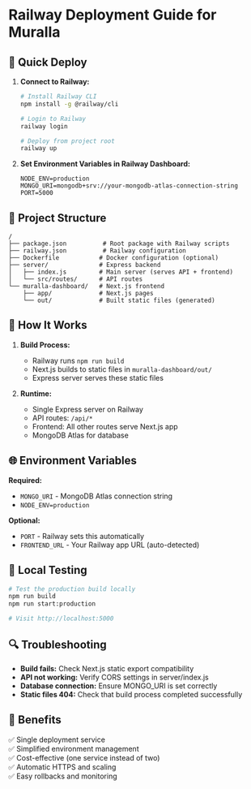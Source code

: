 # Railway Deployment Guide for Muralla

## 🚀 Quick Deploy

1. **Connect to Railway:**
   ```bash
   # Install Railway CLI
   npm install -g @railway/cli
   
   # Login to Railway
   railway login
   
   # Deploy from project root
   railway up
   ```

2. **Set Environment Variables in Railway Dashboard:**
   ```
   NODE_ENV=production
   MONGO_URI=mongodb+srv://your-mongodb-atlas-connection-string
   PORT=5000
   ```

## 📁 Project Structure

```
/
├── package.json          # Root package with Railway scripts
├── railway.json          # Railway configuration
├── Dockerfile           # Docker configuration (optional)
├── server/              # Express backend
│   ├── index.js         # Main server (serves API + frontend)
│   └── src/routes/      # API routes
└── muralla-dashboard/   # Next.js frontend
    ├── app/             # Next.js pages
    └── out/             # Built static files (generated)
```

## 🔧 How It Works

1. **Build Process:**
   - Railway runs `npm run build`
   - Next.js builds to static files in `muralla-dashboard/out/`
   - Express server serves these static files

2. **Runtime:**
   - Single Express server on Railway
   - API routes: `/api/*`
   - Frontend: All other routes serve Next.js app
   - MongoDB Atlas for database

## 🌐 Environment Variables

**Required:**
- `MONGO_URI` - MongoDB Atlas connection string
- `NODE_ENV=production`

**Optional:**
- `PORT` - Railway sets this automatically
- `FRONTEND_URL` - Your Railway app URL (auto-detected)

## 📝 Local Testing

```bash
# Test the production build locally
npm run build
npm run start:production

# Visit http://localhost:5000
```

## 🔍 Troubleshooting

- **Build fails:** Check Next.js static export compatibility
- **API not working:** Verify CORS settings in server/index.js
- **Database connection:** Ensure MONGO_URI is set correctly
- **Static files 404:** Check that build process completed successfully

## 🎯 Benefits

✅ Single deployment service  
✅ Simplified environment management  
✅ Cost-effective (one service instead of two)  
✅ Automatic HTTPS and scaling  
✅ Easy rollbacks and monitoring  
